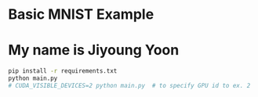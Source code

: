 # Basic MNIST Example
# My name is Jiyoung Yoon
```bash
pip install -r requirements.txt
python main.py
# CUDA_VISIBLE_DEVICES=2 python main.py  # to specify GPU id to ex. 2
```
